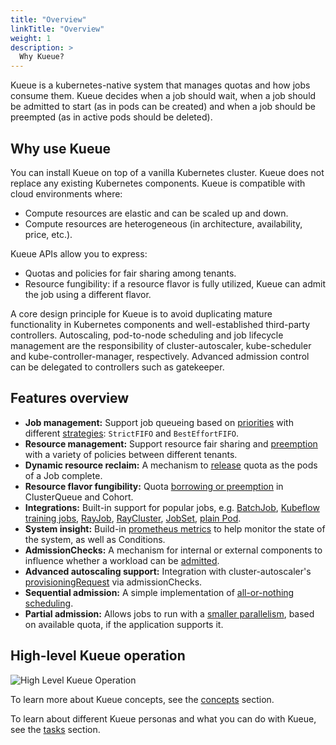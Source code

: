 ```yaml
---
title: "Overview"
linkTitle: "Overview"
weight: 1
description: >
  Why Kueue?
---
```


Kueue is a kubernetes-native system that manages quotas and how jobs consume them. Kueue decides when a job should wait, when a job should be admitted to start (as in pods can be created) and when a job should be preempted (as in active pods should be deleted).

## Why use Kueue

You can install Kueue on top of a vanilla Kubernetes cluster. Kueue does not replace any existing Kubernetes components. Kueue is compatible with cloud environments where:

* Compute resources are elastic and can be scaled up and down.
* Compute resources are heterogeneous (in architecture, availability, price, etc.).

Kueue APIs allow you to express:

* Quotas and policies for fair sharing among tenants.
* Resource fungibility: if a resource flavor is fully utilized, Kueue can admit the job using a different flavor.

A core design principle for Kueue is to avoid duplicating mature functionality in Kubernetes components and well-established third-party controllers. Autoscaling, pod-to-node scheduling and job lifecycle management are the responsibility of cluster-autoscaler, kube-scheduler and kube-controller-manager, respectively. Advanced admission control can be delegated to controllers such as gatekeeper.

## Features overview

- **Job management:** Support job queueing based on [priorities](/docs/concepts/workload/#priority) with different [strategies](/docs/concepts/cluster_queue/#queueing-strategy): `StrictFIFO` and `BestEffortFIFO`.
- **Resource management:** Support resource fair sharing and [preemption](/docs/concepts/cluster_queue/#preemption) with a variety of policies between different tenants.
- **Dynamic resource reclaim:** A mechanism to [release](/docs/concepts/workload/#dynamic-reclaim) quota as the pods of a Job complete.
- **Resource flavor fungibility:** Quota [borrowing or preemption](/docs/concepts/cluster_queue/#flavorfungibility) in ClusterQueue and Cohort.
- **Integrations:** Built-in support for popular jobs, e.g. [BatchJob](/docs/tasks/run_jobs/), [Kubeflow training jobs](/docs/tasks/run_kubeflow_jobs/), [RayJob](/docs/tasks/run_rayjobs/), [RayCluster](/docs/tasks/run_rayclusters/), [JobSet](/docs/tasks/run_jobsets/),  [plain Pod](/docs/tasks/run_plain_pods/).
- **System insight:** Build-in [prometheus metrics](/docs/reference/metrics/) to help monitor the state of the system, as well as Conditions.
- **AdmissionChecks:** A mechanism for internal or external components to influence whether a workload can be [admitted](/docs/concepts/admission_check/).
- **Advanced autoscaling support:** Integration with cluster-autoscaler's [provisioningRequest](/docs/admission-check-controllers/provisioning/#job-using-a-provisioningrequest) via admissionChecks.
- **Sequential admission:** A simple implementation of [all-or-nothing scheduling](/docs/tasks/setup_sequential_admission/).
- **Partial admission:** Allows jobs to run with a [smaller parallelism](/docs/tasks/run_jobs/#partial-admission), based on available quota, if the application supports it.

## High-level Kueue operation

![High Level Kueue Operation](/images/theory-of-operation.svg)

To learn more about Kueue concepts, see the [concepts](/docs/concepts) section.

To learn about different Kueue personas and what you can do with Kueue, see the [tasks](/docs/tasks) section.
